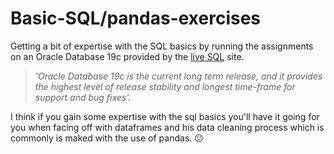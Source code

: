 # Basic-SQL/pandas-exercises

Getting a bit of expertise with the SQL basics by running the assignments on an Oracle Database 19c provided by the [live SQL](https://livesql.oracle.com/apex/f?p=590:1000) site. 

> *'Oracle Database 19c is the current long term release, and it provides the highest level of release stability and longest time-frame for support and bug fixes'.* 

I think if you gain some expertise with the sql basics you'll have it going for you when facing off with dataframes and his data cleaning process which is commonly is maked with the use of pandas. 😕
